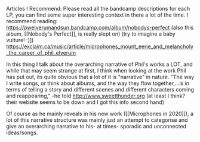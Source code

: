 

Articles I Recommend:
Please read all the bandcamp descriptions for each LP, you can find some super interesting context in there a lot of the time. I recommend reading:
	https://pwelverumandsun.bandcamp.com/album/nobodys-perfect
	(also this album, [[Nobody's Perfect]], is really slept on)
	(try to imagine a baby vulture! :]])
https://exclaim.ca/music/article/microphones_mount_eerie_and_melancholy_the_career_of_phil_elverum

In this thing I talk about the overarching narrative of Phil's works a LOT, and while that may seem strange at first, I think when looking at the work Phil has put out, its quite obvious that a lot of it is "narrative" in nature.
	"The way I write songs, or think about albums, and the way they flow together,…is in terms of telling a story and different scenes and different characters coming and reappearing,"
-he told http://www.sweetthunder.org (at least I think? their website seems to be down and I got this info second hand)

Of course as he mainly reveals in his new work ([[Microphones in 2020]]), a lot of this narrative structure was mainly just an attempt to categorise and give an overarching narrative to his- at times- sporadic and unconnected ideas/songs.